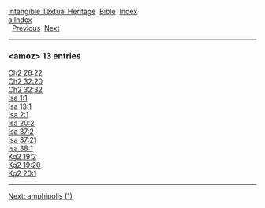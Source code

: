[Intangible Textual Heritage](../../index)  [Bible](../index) 
[Index](index)   
[a Index](_a_)  
  [Previous](c00503)  [Next](c00505) 

------------------------------------------------------------------------

### &lt;amoz&gt; 13 entries

[Ch2 26:22](../kjv/ch2026.htm#022)  
[Ch2 32:20](../kjv/ch2032.htm#020)  
[Ch2 32:32](../kjv/ch2032.htm#032)  
[Isa 1:1](../kjv/isa001.htm#001)  
[Isa 13:1](../kjv/isa013.htm#001)  
[Isa 2:1](../kjv/isa002.htm#001)  
[Isa 20:2](../kjv/isa020.htm#002)  
[Isa 37:2](../kjv/isa037.htm#002)  
[Isa 37:21](../kjv/isa037.htm#021)  
[Isa 38:1](../kjv/isa038.htm#001)  
[Kg2 19:2](../kjv/kg2019.htm#002)  
[Kg2 19:20](../kjv/kg2019.htm#020)  
[Kg2 20:1](../kjv/kg2020.htm#001)  

------------------------------------------------------------------------

[Next: amphipolis (1)](c00505)
